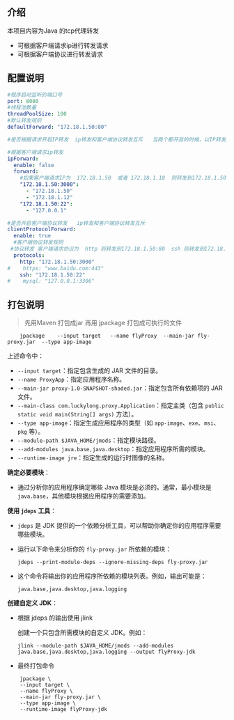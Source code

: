 ## 介绍

本项目内容为Java 的tcp代理转发

- 可根据客户端请求ip进行转发请求
- 可根据客户端协议进行转发请求





## 配置说明

```yaml
#程序启动监听的端口号
port: 8080
#线程池数量
threadPoolSize: 100
#默认转发规则
defaultForward: "172.18.1.50:80"

#是否根据请求开启IP转发  ip转发和客户端协议转发互斥   当两个都开启的时候，以IP转发为准

#根据客户端请求ip转发
ipForward:
  enable: false
  forward:
    #如果客户端请求IP为  172.18.1.50  或者 172.18.1.18  则转发到172.18.1.50:3000
    "172.18.1.50:3000":
      - "172.18.1.50"
      - "172.18.1.12"
    "172.18.1.50:22":
      - "127.0.0.1"

#是否开启客户端协议转发   ip转发和客户端协议转发互斥
clientProtocolForward:
  enable: true
  #客户端协议转发规则
 #协议转发 客户端请求协议为  http 则转发到172.18.1.50:80  ssh 则转发到172.18.1.50:22
  protocols:
    http: "172.18.1.50:3000"
#    https: "www.baidu.com:443"
    ssh: "172.18.1.50:22"
#    mysql: "127.0.0.1:3306"
```



## 打包说明

> 先用Maven 打包成jar 再用 jpackage  打包成可执行的文件



```` shell
    jpackage    --input target   --name flyProxy  --main-jar fly-proxy.jar  --type app-image
````

上述命令中：

- `--input target`：指定包含生成的 JAR 文件的目录。
- `--name ProxyApp`：指定应用程序名称。
- `--main-jar proxy-1.0-SNAPSHOT-shaded.jar`：指定包含所有依赖项的 JAR 文件。
- `--main-class com.luckylong.proxy.Application`：指定主类（包含 `public static void main(String[] args)` 方法）。
- `--type app-image`：指定生成应用程序的类型（如 `app-image`、`exe`、`msi`、`pkg` 等）。
- `--module-path $JAVA_HOME/jmods`：指定模块路径。
- `--add-modules java.base,java.desktop`：指定应用程序所需的模块。
- `--runtime-image jre`：指定生成的运行时图像的名称。





**确定必要模块**：

- 通过分析你的应用程序确定哪些 Java 模块是必须的。通常，最小模块是 `java.base`，其他模块根据应用程序的需要添加。

**使用 `jdeps` 工具**：

- `jdeps` 是 JDK 提供的一个依赖分析工具，可以帮助你确定你的应用程序需要哪些模块。

- 运行以下命令来分析你的 `fly-proxy.jar` 所依赖的模块：

  ```shell
  jdeps --print-module-deps --ignore-missing-deps fly-proxy.jar
  ```

- 这个命令将输出你的应用程序所依赖的模块列表。例如，输出可能是：

  ```shell
  java.base,java.desktop,java.logging
  ```

**创建自定义 JDK**：

- 根据 jdeps 的输出使用 jlink

   创建一个只包含所需模块的自定义 JDK。例如：

  ```shell
  jlink --module-path $JAVA_HOME/jmods --add-modules java.base,java.desktop,java.logging --output flyProxy-jdk
  ```

- 最终打包命令

``` shell
    jpackage \
    --input target \
    --name flyProxy \
    --main-jar fly-proxy.jar \
    --type app-image \
    --runtime-image flyProxy-jdk
```

